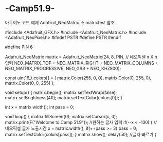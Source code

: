 # -Camp51.9-

아두이노 코드
예제 Adafruit_NeoMatrix  ->  matrixtest 참조

#include <Adafruit_GFX.h>
#include <Adafruit_NeoMatrix.h>
#include <Adafruit_NeoPixel.h>
#ifndef PSTR
#define PSTR
#endif

#define PIN 6

Adafruit_NeoMatrix matrix = Adafruit_NeoMatrix(24, 8, PIN,           // 네오픽셀 n X n 입력
  NEO_MATRIX_TOP     + NEO_MATRIX_RIGHT +
  NEO_MATRIX_COLUMNS + NEO_MATRIX_PROGRESSIVE,
  NEO_GRB            + NEO_KHZ800);

const uint16_t colors[] = {
  matrix.Color(255, 0, 0), matrix.Color(0, 255, 0), matrix.Color(0, 0, 255) };

void setup() {
  matrix.begin();
  matrix.setTextWrap(false);
  matrix.setBrightness(40);
  matrix.setTextColor(colors[0]);
}

int x    = matrix.width();
int pass = 0;

void loop() {
  matrix.fillScreen(0);
  matrix.setCursor(x, 0);
  matrix.print(F("Welcome to Camp 51.9"));    //원하는 글자 입력
  if(--x < -130) {                            // 네오픽셀 글자 노출시간
    x = matrix.width();
    if(++pass >= 3) pass = 0;
    matrix.setTextColor(colors[pass]);
  }
  matrix.show();
  delay(50);                                  //글자 빠르기
}
